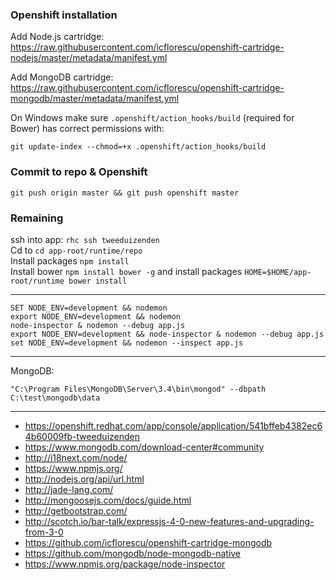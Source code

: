 ﻿### Openshift installation

Add Node.js cartridge: https://raw.githubusercontent.com/icflorescu/openshift-cartridge-nodejs/master/metadata/manifest.yml

Add MongoDB cartridge: https://raw.githubusercontent.com/icflorescu/openshift-cartridge-mongodb/master/metadata/manifest.yml

On Windows make sure `.openshift/action_hooks/build` (required for Bower) has correct permissions with:
```
git update-index --chmod=+x .openshift/action_hooks/build
```

### Commit to repo & Openshift

```
git push origin master && git push openshift master
```

### Remaining

ssh into app: `rhc ssh tweeduizenden`<br>
Cd to `cd app-root/runtime/repo`<br>
Install packages `npm install`<br>
Install bower `npm install bower -g` and install packages `HOME=$HOME/app-root/runtime bower install`

---------------------

```
SET NODE_ENV=development && nodemon
export NODE_ENV=development && nodemon
node-inspector & nodemon --debug app.js
export NODE_ENV=development && node-inspector & nodemon --debug app.js
set NODE_ENV=development && nodemon --inspect app.js
```

---------------------

MongoDB:

```
"C:\Program Files\MongoDB\Server\3.4\bin\mongod" --dbpath C:\test\mongodb\data
```

---------------------

* https://openshift.redhat.com/app/console/application/541bffeb4382ec64b60009fb-tweeduizenden
* https://www.mongodb.com/download-center#community
* http://i18next.com/node/
* https://www.npmjs.org/
* http://nodejs.org/api/url.html
* http://jade-lang.com/
* http://mongoosejs.com/docs/guide.html
* http://getbootstrap.com/
* http://scotch.io/bar-talk/expressjs-4-0-new-features-and-upgrading-from-3-0
* https://github.com/icflorescu/openshift-cartridge-mongodb
* https://github.com/mongodb/node-mongodb-native
* https://www.npmjs.org/package/node-inspector